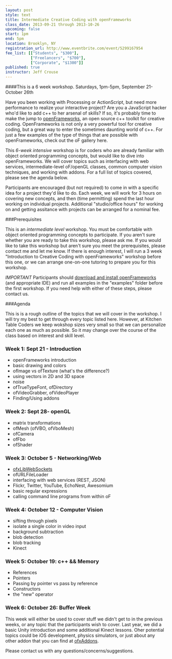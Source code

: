 ```yaml
---
layout: post
style: text
title: Intermediate Creative Coding with openFrameworks
class_date: 2013-09-21 through 2013-10-26
upcoming: false
start: 1pm
end: 5pm
location: Brooklyn, NY
registration_url: http://www.eventbrite.com/event/5299167954
fee_list: [["Students", "$300"],
           ["Freelancers", "$700"],
           ["Corporate", "$1300"]]
published: true
instructor: Jeff Crouse
---
```


####This is a 6 week workshop. Saturdays, 1pm-5pm, September 21-October 26th

Have you been working with Processing or ActionScript, but need more performance to realize your interactive project? Are you a JavaScript hacker who'd like to add c++ to her arsenal of skills? If so, it's probably time to make the jump to [openFrameworks](http://www.openframeworks.cc), an open source c++ toolkit for creative coding. OpenFrameworks is not only a very powerful tool for creative coding, but a great way to enter the sometimes daunting world of c++. For just a few examples of the type of things that are possible with openFrameworks, check out the oF gallery here.

This *6-week intensive* workshop is for coders who are already familiar with object oriented programming concepts, but would like to dive into openFrameworks. We will cover topics such as interfacing with web services, intermediate-level oF/openGL classes, common computer vision techniques, and working with addons. For a full list of topics covered, please see the agenda below.

Participants are encouraged (but not required) to come in with a specific idea for a project they'd like to do. Each week, we will work for 3 hours on covering new concepts, and then (time permitting) spend the last hour working on individual projects. Additional "studio/office hours" for working on and getting assitance with projects can be arranged for a nominal fee.

###Prerequisites

This is an *intermediate level* workshop. You must be comfortable with object oriented programming concepts to participate. If you aren't sure whether you are ready to take this workshop, please ask me. If you would like to take this workshop but aren't sure you meet the prerequisites, please contact me and let me know. If there is enough interest, I will run a 3 week "Introduction to Creative Coding with openFrameworks" workshop before this one, or we can arrange one-on-one tutoring to prepare you for this workshop.

_IMPORTANT_ Participants should [download and install openFrameworks](http://www.openframeworks.cc/download/) (and appropriate IDE) and run all examples in the "examples" folder before the first workshop. If you need help with either of these steps, please contact us.</p>

###Agenda

This is is a rough outline of the topics that we will cover in the workshop. I will try my best to get through every topic listed here. However, at Kitchen Table Coders we keep wokshop sizes very small so that we can personalize each one as much as possible. So it may change over the course of the class based on interest and skill level.

### Week 1: Sept 21 - Introduction

* openFrameworks introduction
* basic drawing and colors
* ofImage vs ofTexture (what's the difference?)
* using vectors in 2D and 3D space
* noise
* ofTrueTypeFont, ofDirectory
* ofVideoGrabber, ofVideoPlayer
* Finding/Using addons

### Week 2: Sept 28- openGL

* matrix transformations
* ofMesh (ofVBO, ofVboMesh)
* ofCamera
* ofFbo
* ofShader


### Week 3: October 5 - Networking/Web

* [ofxLibWebSockets](https://github.com/labatrockwell/ofxLibwebsockets)
* ofURLFileLoader
* interfacing with web services (REST, JSON)
* Flickr, Twitter, YouTube, EchoNest, Awesomium
* basic regular expressions
* calling command line programs from within oF


### Week 4: October 12 - Computer Vision

* sifting through pixels
* isolate a single color in video input
* background subtraction
* blob detection
* blob tracking
* Kinect


### Week 5: October 19: c++ &amp;&amp; Memory

* References
* Pointers
* Passing by pointer vs pass by reference
* Constructors
* the "new" operator


### Week 6: October 26: Buffer Week

This week will either be used to cover stuff we didn't get to in the previous weeks, or any topic that the participants wish to cover. Last year, we did a basic Unity introduction and some additional Kinect lessons. Oher potential topics could be iOS development, physics simulators, or just about any other addon that you can find at [ofxAddons](http://www.ofxaddons.com).

Please contact us with any questions/concerns/suggestions.